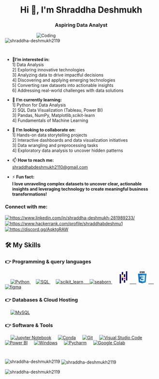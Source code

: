 <h1 align="center">Hi 👋, I'm Shraddha Deshmukh</h1>
<h3 align="center">Aspiring Data Analyst</h3>
<img align="right" alt="Coding" width="400" src="https://user-images.githubusercontent.com/59734313/157189039-c09b3e38-9f42-42c0-ab54-14f1574190a7.gif">


<p align="left"> <img src="https://komarev.com/ghpvc/?username=shraddha-deshmukh2119&label=Profile%20views&color=0e75b6&style=flat" alt="shraddha-deshmukh2119" /> </p>

<p align="left"> <a href="https://twitter.com/" target="blank"><img src="https://img.shields.io/twitter/follow/?logo=twitter&style=for-the-badge" alt="" /></a> </p>

- 🔭**I’m interested in:** <br>1] Data Analysis <br>2] Exploring innovative technologies<br>3] Analyzing data to drive impactful decisions<br>4]  Discovering and applying emerging technologies<br>5] Converting raw datasets into actionable insights<br>6]  Addressing real-world challenges with data solutions

- 🌱 **I’m currently learning:** <br>1] Python for Data Analysis<br> 2] SQL Data Visualization (Tableau, Power BI) <br>3] Pandas, NumPy, Matplotlib,scikit-learn<br>4] Fundamentals of Machine Learning

- 👯 **I’m looking to collaborate on:**<br> 1] Hands-on data storytelling projects <br>2] Interactive dashboards and data visualization initiatives<br>3] Data wrangling and preprocessing tasks<br>4] Exploratory data analysis to uncover hidden patterns

- 📫<b> How to reach me:</b> <br> shraddhabdeshmukh2110@gmail.com

- ⚡ <b>Fun fact:</b><br> **I love unraveling complex datasets to uncover clear, actionable insights and leveraging technology to create meaningful business transformations!**

<h3 align="left">Connect with me:</h3>
<p align="left">
<a href="https://linkedin.com/in/https://www.linkedin.com/in/shraddha-deshmukh-281989233/" target="blank"><img align="center" src="https://raw.githubusercontent.com/rahuldkjain/github-profile-readme-generator/master/src/images/icons/Social/linked-in-alt.svg" alt="https://www.linkedin.com/in/shraddha-deshmukh-281989233/" height="30" width="40" /></a>
<a href="https://www.hackerearth.com/https://www.hackerrank.com/profile/shraddhabdeshmu1" target="blank"><img align="center" src="https://raw.githubusercontent.com/rahuldkjain/github-profile-readme-generator/master/src/images/icons/Social/hackerearth.svg" alt="https://www.hackerrank.com/profile/shraddhabdeshmu1" height="30" width="40" /></a>
<a href="https://discord.gg/https://discord.gg/AqktgRAW" target="blank"><img align="center" src="https://raw.githubusercontent.com/rahuldkjain/github-profile-readme-generator/master/src/images/icons/Social/discord.svg" alt="https://discord.gg/AqktgRAW" height="30" width="40" /></a>
</p> 

## 🛠️ My Skills

### 👉 Programming & query languages

<p align="left"> 
  &emsp;
  <a href="https://developer.mozilla.org/en-US/docs/Web/JavaScript" target="_blank"> 
     <img alt="Python" src="https://img.shields.io/badge/Python%20-%23F7DF1E.svg?logo=Python&logoColor=black">
   </a>
  &emsp;
  <a href="https://www.sql.com/">
    <img alt="SQL" src="https://img.shields.io/badge/SQL-%23777BB4.svg?logo=SQL&logoColor=white"/>
  </a>
  &emsp;
  <a href="https://scikit-learn.org/" target="_blank" rel="noreferrer"> <img src="https://upload.wikimedia.org/wikipedia/commons/0/05/Scikit_learn_logo_small.svg" alt="scikit_learn" width="40" height="40"/>
 &emsp;
    <a href="https://seaborn.pydata.org/" target="_blank" rel="noreferrer"> <img src="https://seaborn.pydata.org/_images/logo-mark-lightbg.svg" alt="seaborn" width="40" height="40"/> </a>
    &emsp;
    <a href="https://pandas.pydata.org/" target="_blank" rel="noreferrer"> <img src="https://raw.githubusercontent.com/devicons/devicon/2ae2a900d2f041da66e950e4d48052658d850630/icons/pandas/pandas-original.svg" alt="pandas" width="40" height="40"/>
      &emsp;
      <a href="https://www.w3schools.com/css/" target="_blank" rel="noreferrer"> <img src="https://raw.githubusercontent.com/devicons/devicon/master/icons/css3/css3-original-wordmark.svg" alt="css3" width="40" height="40"/> 
        &emsp;
        </a> <a href="https://www.figma.com/" target="_blank" rel="noreferrer"> <img src="https://www.vectorlogo.zone/logos/figma/figma-icon.svg" alt="figma" width="40" height="40"/> </a> 
</p>


### 👉 Databases & Cloud Hosting
<p align="left">
  &emsp;
    <a href="https://www.mysql.com/"><img alt="MySQL" src="https://img.shields.io/badge/MySQL-%2300f.svg?style=flat&llogo=mysql&logoColor=white"></a>
  &emsp;

    
 </p>

 ### 👉 Software & Tools
 
<p>
  &emsp;
    <a href="#"><img alt="Jupyter Notebook" src="https://img.shields.io/badge/Jupyter-F37626.svg?&style=for-the-badge&logo=Jupyter&logoColor=white"></a>
  &emsp;
    <a href="#"><img alt="Conda" src="https://img.shields.io/badge/conda-342B029.svg?&style=for-the-badge&logo=anaconda&logoColor=white"></a>
  &emsp;
    <a href="#"><img alt="Git" src="https://img.shields.io/badge/Git-F05032?style=for-the-badge&logo=git&logoColor=white"></a>
  &emsp;
    <a href="#"><img alt="Visual Studio Code" src="https://img.shields.io/badge/Visual%20Studio%20Code-0078d7.svg?logo=visual-studio-code&logoColor=white"></a>
  &emsp;
    <a href="#"><img alt="Power BI" src="https://img.shields.io/badge/PowerBI-F2C811?style=for-the-badge&logo=Power%20BI&logoColor=white"></a>
  &emsp;
  <a href="#"><img alt="Windows" src="https://img.shields.io/badge/Windows-0078D6?style=for-the-badge&logo=windows&logoColor=white"></a>
  &emsp;
  <a href="#"><img alt="Pycharm" src="https://img.shields.io/badge/PyCharm-000000.svg?&style=for-the-badge&logo=PyCharm&logoColor=white"></a>
  &emsp;
  <a href="#"><img alt="Google Colab" src="https://img.shields.io/badge/Colab-F9AB00?style=for-the-badge&logo=googlecolab&color=525252"></a>
</p>

<br/>

</div>
<p><img align="left" src="https://github-readme-stats.vercel.app/api/top-langs?username=shraddha-deshmukh2119&show_icons=true&locale=en&layout=compact" alt="shraddha-deshmukh2119" /></p>

<p>&nbsp;<img align="center" src="https://github-readme-stats.vercel.app/api?username=shraddha-deshmukh2119&show_icons=true&locale=en" alt="shraddha-deshmukh2119" /></p>

<p><img align="center" src="https://github-readme-streak-stats.herokuapp.com/?user=shraddha-deshmukh2119&" alt="shraddha-deshmukh2119" /></p>

